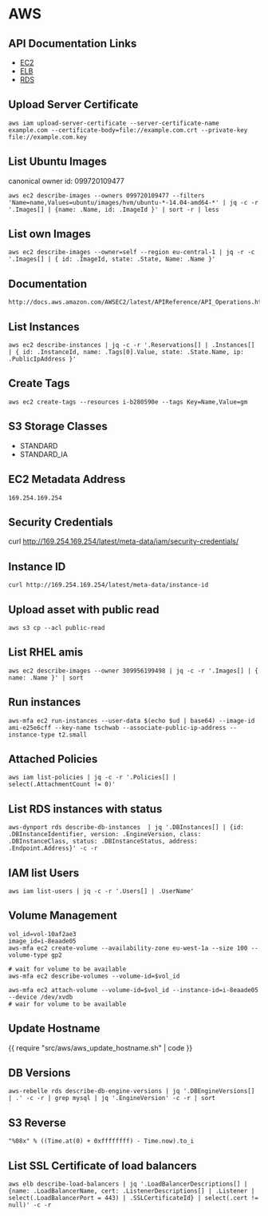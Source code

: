 # AWS

## API Documentation Links

* [EC2](http://docs.aws.amazon.com/AWSEC2/latest/APIReference/API_Operations.html)
* [ELB](http://docs.aws.amazon.com/ElasticLoadBalancing/latest/APIReference/API_Operations.html)
* [RDS](http://docs.aws.amazon.com/AmazonRDS/latest/APIReference/API_Operations.html)

## Upload Server Certificate

	aws iam upload-server-certificate --server-certificate-name example.com --certificate-body=file://example.com.crt --private-key file://example.com.key

## List Ubuntu Images

canonical owner id: 099720109477

	aws ec2 describe-images --owners 099720109477 --filters 'Name=name,Values=ubuntu/images/hvm/ubuntu-*-14.04-amd64-*' | jq -c -r '.Images[] | {name: .Name, id: .ImageId }' | sort -r | less


## List own Images

	aws ec2 describe-images --owner=self --region eu-central-1 | jq -r -c '.Images[] | { id: .ImageId, state: .State, Name: .Name }'

## Documentation

	http://docs.aws.amazon.com/AWSEC2/latest/APIReference/API_Operations.html

## List Instances

	aws ec2 describe-instances | jq -c -r '.Reservations[] | .Instances[] | { id: .InstanceId, name: .Tags[0].Value, state: .State.Name, ip: .PublicIpAddress }'

## Create Tags

	aws ec2 create-tags --resources i-b280590e --tags Key=Name,Value=gm

## S3 Storage Classes

* STANDARD
* STANDARD_IA

## EC2 Metadata Address

	169.254.169.254

## Security Credentials

  curl http://169.254.169.254/latest/meta-data/iam/security-credentials/

## Instance ID

	curl http://169.254.169.254/latest/meta-data/instance-id

## Upload asset with public read

	aws s3 cp --acl public-read

## List RHEL amis

	aws ec2 describe-images --owner 309956199498 | jq -c -r '.Images[] | { name: .Name }' | sort

## Run instances

	aws-mfa ec2 run-instances --user-data $(echo $ud | base64) --image-id ami-e25e6cff --key-name tschwab --associate-public-ip-address --instance-type t2.small

## Attached Policies

	aws iam list-policies | jq -c -r '.Policies[] | select(.AttachmentCount != 0)'

## List RDS instances with status
	aws-dynport rds describe-db-instances  | jq '.DBInstances[] | {id: .DBInstanceIdentifier, version: .EngineVersion, class: .DBInstanceClass, status: .DBInstanceStatus, address: .Endpoint.Address}' -c -r


## IAM list Users

	aws iam list-users | jq -c -r '.Users[] | .UserName'

## Volume Management

	vol_id=vol-10af2ae3
	image_id=i-8eaade05
	aws-mfa ec2 create-volume --availability-zone eu-west-1a --size 100 --volume-type gp2

	# wait for volume to be available
	aws-mfa ec2 describe-volumes --volume-id=$vol_id

	aws-mfa ec2 attach-volume --volume-id=$vol_id --instance-id=i-8eaade05 --device /dev/xvdb
	# wair for volume to be available

## Update Hostname

{{ require "src/aws/aws_update_hostname.sh" | code }}

## DB Versions

	aws-rebelle rds describe-db-engine-versions | jq '.DBEngineVersions[] | .' -c -r | grep mysql | jq '.EngineVersion' -c -r | sort


## S3 Reverse

	"%08x" % ((Time.at(0) + 0xffffffff) - Time.now).to_i

## List SSL Certificate of load balancers

	aws elb describe-load-balancers | jq '.LoadBalancerDescriptions[] | {name: .LoadBalancerName, cert: .ListenerDescriptions[] | .Listener | select(.LoadBalancerPort = 443) | .SSLCertificateId} | select(.cert != null)' -c -r

